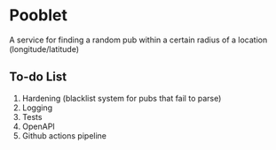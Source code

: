 # Pooblet

A service for finding a random pub within a certain radius of a location (longitude/latitude)

## To-do List
1. Hardening (blacklist system for pubs that fail to parse)
2. Logging
3. Tests
4. OpenAPI
5. Github actions pipeline